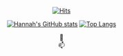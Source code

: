 <div align=center>
  
  [![Hits](https://hits.seeyoufarm.com/api/count/incr/badge.svg?url=https%3A%2F%2Fgithub.com%2FGamddalki)](https://hits.seeyoufarm.com)

</div>
<div align=center>
  
  [![Hannah's GitHub stats](https://github-readme-stats.vercel.app/api?username=Gamddalki&show_icons=true&hide=issues,contribs)](https://github.com/Gamddalki/github-readme-stats)
  [![Top Langs](https://github-readme-stats.vercel.app/api/top-langs/?username=Gamddalki&layout=compact)](https://github.com/Gamddalki/github-readme-stats)
  
</div>
<div align=center>
🌱 
</div>

<div align=center>
📫 
</div>
